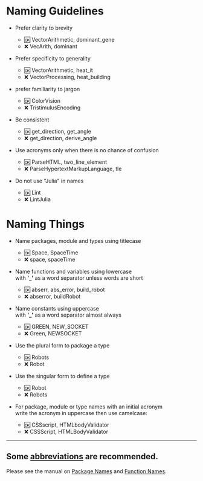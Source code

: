 
# Naming Guidelines

- Prefer clarity to brevity  
  - :ok:  VectorArithmetic, dominant_gene
  - :x: VecArith, dominant

- Prefer specificity to generality  
  - :ok: VectorArithmetic, heat_it
  - :x:  VectorProcessing, heat_building
  
- prefer familiarity to jargon   
  - :ok:  ColorVision
  - :x:  TristimulusEncoding

- Be consistent
  - :ok:  get_direction, get_angle
  - :x: get_direction, derive_angle
  
- Use acronyms only when there is no chance of confusion
  - :ok:  ParseHTML, two_line_element
  - :x:  ParseHypertextMarkupLanguage, tle

- Do not use "Julia" in names
  - :ok: Lint
  - :x: LintJulia

# Naming Things

- Name packages, module and types using titlecase  
  - :ok: Space, SpaceTime
  - :x: space, spaceTime

- Name functions and variables using lowercase  
  with __'\_'__ as a word separator unless words are short
  - :ok: abserr, abs_error, build_robot
  - :x: abserror, buildRobot
  
- Name constants using uppercase  
  with __'\_'__ as a word separator almost always
  - :ok: GREEN, NEW_SOCKET
  - :x: Green, NEWSOCKET

- Use the plural form to package a type
  - :ok: Robots
  - :x:  Robot

- Use the singular form to define a type
  - :ok: Robot
  - :x:  Robots

- For package, module or type names with an initial acronym  
  write the acronym in uppercase then use camelcase:
  - :ok:  CSSscript, HTMLbodyValidator
  - :x:  CSSScript, HTMLBodyValidator
  
------
Some [abbreviations](https://github.com/JuliaPraxis/Naming/blob/master/shortform.md) are recommended.
------  
    
Please see the manual on [Package Names](http://docs.julialang.org/en/latest/manual/packages/#guidelines-for-naming-a-package)
and [Function Names](http://docs.julialang.org/en/latest/manual/style-guide/#use-naming-conventions-consistent-with-julia-s-base).
